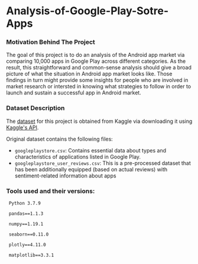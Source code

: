 # Analysis-of-Google-Play-Sotre-Apps

### Motivation Behind The Project
The goal of this project is to do an analysis of the Android app market via comparing 10,000 apps in Google Play across different categories. As the result, this straightforward and common-sense analysis should give a broad picture of what the situation in Android app market looks like. Those findings in turn might provide some insights for people who are involved in market research or intersted in knowing what strategies to follow in order to launch and sustain a successful app in Android market.


### Dataset Description
The [dataset]('https://www.kaggle.com/lava18/google-play-store-apps') for this project is obtained from Kaggle via downloading it using [Kaggle's API](https://www.kaggle.com/docs/api). 

Original dataset contains the following files:
<ul>
<li><code>googleplaystore.csv</code>: Contains essential data about types and characteristics of applications listed in Google Play.</li>
<li><code>googleplaystore_user_reviews.csv</code>: This is a pre-processed dataset that has been additionally equipped (based on actual reviews) with sentiment-related information about apps</li>
</ul>

### Tools used and their versions:
<code> Python 3.7.9 </code> 
  
<code> pandas==1.1.3 </code>
  
<code> numpy==1.19.1 </code>

<code> seaborn==0.11.0 </code>

<code> plotly==4.11.0 </code>

<code> matplotlib==3.3.1 </code>

